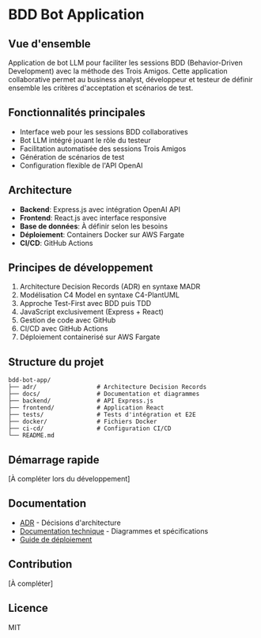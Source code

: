 # BDD Bot Application

## Vue d'ensemble

Application de bot LLM pour faciliter les sessions BDD (Behavior-Driven Development) avec la méthode des Trois Amigos. Cette application collaborative permet au business analyst, développeur et testeur de définir ensemble les critères d'acceptation et scénarios de test.

## Fonctionnalités principales

- Interface web pour les sessions BDD collaboratives
- Bot LLM intégré jouant le rôle du testeur
- Facilitation automatisée des sessions Trois Amigos
- Génération de scénarios de test
- Configuration flexible de l'API OpenAI

## Architecture

- **Backend**: Express.js avec intégration OpenAI API
- **Frontend**: React.js avec interface responsive
- **Base de données**: À définir selon les besoins
- **Déploiement**: Containers Docker sur AWS Fargate
- **CI/CD**: GitHub Actions

## Principes de développement

1. Architecture Decision Records (ADR) en syntaxe MADR
2. Modélisation C4 Model en syntaxe C4-PlantUML
3. Approche Test-First avec BDD puis TDD
4. JavaScript exclusivement (Express + React)
5. Gestion de code avec GitHub
6. CI/CD avec GitHub Actions
7. Déploiement containerisé sur AWS Fargate

## Structure du projet

```
bdd-bot-app/
├── adr/                 # Architecture Decision Records
├── docs/                # Documentation et diagrammes
├── backend/             # API Express.js
├── frontend/            # Application React
├── tests/               # Tests d'intégration et E2E
├── docker/              # Fichiers Docker
├── ci-cd/               # Configuration CI/CD
└── README.md
```

## Démarrage rapide

[À compléter lors du développement]

## Documentation

- [ADR](./adr/) - Décisions d'architecture
- [Documentation technique](./docs/) - Diagrammes et spécifications
- [Guide de déploiement](./docs/deployment.md)

## Contribution

[À compléter]

## Licence

MIT
